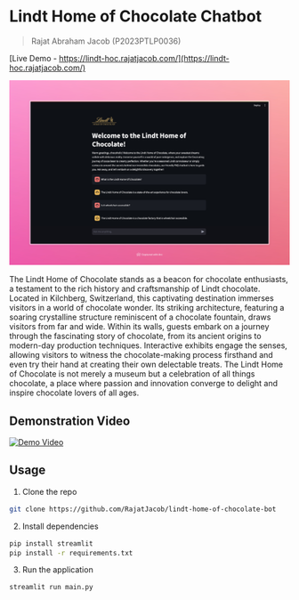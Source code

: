 # Lindt Home of Chocolate Chatbot

> Rajat Abraham Jacob (P2023PTLP0036)

[Live Demo - https://lindt-hoc.rajatjacob.com/](https://lindt-hoc.rajatjacob.com/)

![Screenshot](./Screenshot.jpeg)

The Lindt Home of Chocolate stands as a beacon for chocolate enthusiasts, a testament to the rich history and craftsmanship of Lindt chocolate. Located in Kilchberg, Switzerland, this captivating destination immerses visitors in a world of chocolate wonder. Its striking architecture, featuring a soaring crystalline structure reminiscent of a chocolate fountain, draws visitors from far and wide. Within its walls, guests embark on a journey through the fascinating story of chocolate, from its ancient origins to modern-day production techniques. Interactive exhibits engage the senses, allowing visitors to witness the chocolate-making process firsthand and even try their hand at creating their own delectable treats. The Lindt Home of Chocolate is not merely a museum but a celebration of all things chocolate, a place where passion and innovation converge to delight and inspire chocolate lovers of all ages.

## Demonstration Video

[![Demo Video](https://img.youtube.com/vi/CZbvsx9e0l4/0.jpg)](https://www.youtube.com/watch?v=CZbvsx9e0l4)

## Usage

1. Clone the repo

```sh
git clone https://github.com/RajatJacob/lindt-home-of-chocolate-bot
```

2. Install dependencies

```sh
pip install streamlit
pip install -r requirements.txt
```

3. Run the application

```sh
streamlit run main.py
```
